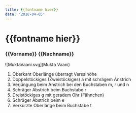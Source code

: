 ```yaml
---
title: {{fontname hier}}
date: "2018-04-05"
---
```


# {{fontname hier}}
### {{Vorname}} {{Nachname}}

![MuktaVaani.svg](Mukta Vaani)

1. Oberkant Oberlänge überragt Versalhöhe
2. Doppelstöckiges (Zweistöckiges) a mit schrägem Anstrich
3. Verjüngung beim Anstrich bei den Buchstaben m, r und n
4. Schräger Abstrich beim Buchstabe r
5. Dreistöckiges g mit geradem Ohr (Fähnchen)
6. Schräger Abstrich beim e
7. Verkürzte Oberlänge beim Buchstabe t
